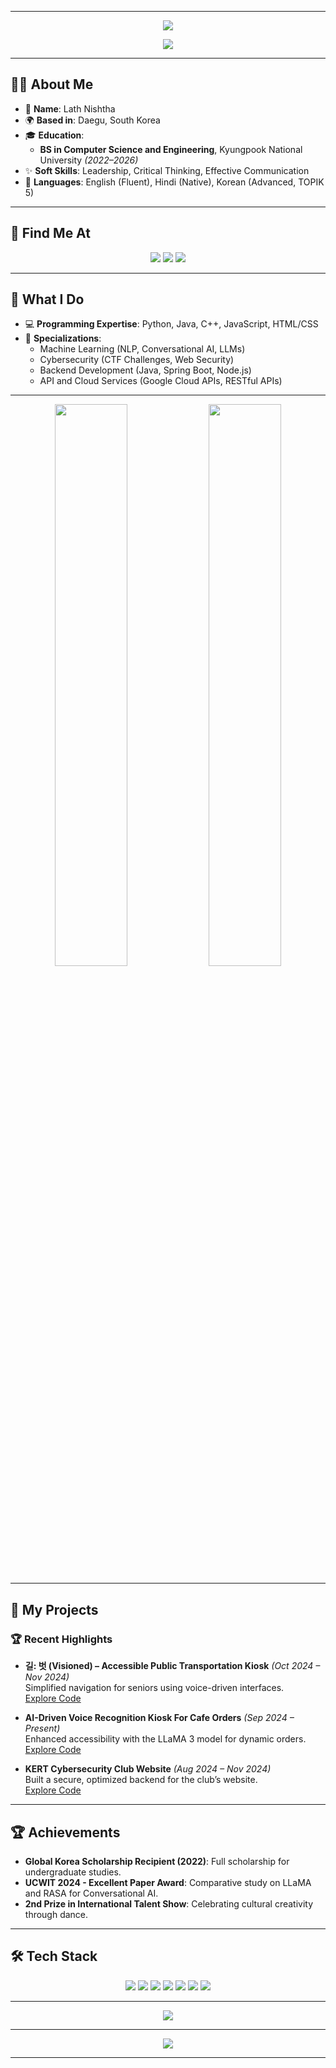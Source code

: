
---

<p align="center">
  <img src="https://capsule-render.vercel.app/api?type=waving&color=gradient&height=200&section=header&text=Welcome%20to%20Nishtha%20Lath's%20World&fontSize=30&fontAlignY=40" />
</p>

<p align="center">
  <img src="https://readme-typing-svg.herokuapp.com?font=Fira+Code&size=30&pause=1000&color=0078D4&center=true&vCenter=true&width=900&height=40&lines=Innovative+Coder.;Cybersecurity+Enthusiast.;AI+and+ML+Researcher.;Exploring+Endless+Possibilities.">
</p>

---

## 👩‍💻 **About Me**
- 🌟 **Name**: Lath Nishtha  
- 🌍 **Based in**: Daegu, South Korea  
- 🎓 **Education**:  
  - **BS in Computer Science and Engineering**, Kyungpook National University *(2022–2026)*  
- ✨ **Soft Skills**: Leadership, Critical Thinking, Effective Communication  
- 🌱 **Languages**: English (Fluent), Hindi (Native), Korean (Advanced, TOPIK 5)  

---

## 📄 **Find Me At**
<p align="center">
  <a href="https://www.linkedin.com/in/nishtha-lath-335206276/" target="_blank"><img src="https://img.shields.io/badge/LinkedIn-0077B5?style=for-the-badge&logo=linkedin&logoColor=white"></a>
  <a href="mailto:lathnishtha775@gmail.com" target="_blank"><img src="https://img.shields.io/badge/Email-D14836?style=for-the-badge&logo=gmail&logoColor=white"></a>
  <a href="https://github.com/NishthaLath/NishthaLath/blob/ae973452fcfc17c4f653018523ba5dc5da62cd6e/MyFiles/Resume%20(Lath%20Nishtha).pdf" target="_blank"><img src="https://img.shields.io/badge/Resume-FFA500?style=for-the-badge&logo=adobeacrobatreader&logoColor=white"></a>
</p>

---

## 🌟 **What I Do**
- 💻 **Programming Expertise**: Python, Java, C++, JavaScript, HTML/CSS  
- 🧠 **Specializations**:  
  - Machine Learning (NLP, Conversational AI, LLMs)  
  - Cybersecurity (CTF Challenges, Web Security)  
  - Backend Development (Java, Spring Boot, Node.js)  
  - API and Cloud Services (Google Cloud APIs, RESTful APIs)  

---

<div align="center">
  <img src="https://github-readme-stats.vercel.app/api?username=NishthaLath&show_icons=true&theme=dracula&hide_border=true" width="48%">
  <img src="https://github-readme-stats.vercel.app/api/top-langs/?username=NishthaLath&layout=compact&theme=dracula&hide_border=true" width="48%">
</div>

---

## 🚀 **My Projects**
### 🏆 **Recent Highlights**
- **길: 벗 (Visioned) – Accessible Public Transportation Kiosk** *(Oct 2024 – Nov 2024)*  
  Simplified navigation for seniors using voice-driven interfaces.  
  [Explore Code](https://github.com/VISIONED-KNU)  

- **AI-Driven Voice Recognition Kiosk For Cafe Orders** *(Sep 2024 – Present)*  
  Enhanced accessibility with the LLaMA 3 model for dynamic orders.  
  [Explore Code](https://github.com/AI-coffee-Kiosk)  

- **KERT Cybersecurity Club Website** *(Aug 2024 – Nov 2024)*  
  Built a secure, optimized backend for the club’s website.  
  [Explore Code](https://github.com/NishthaLath/KERT_Backend)  

---

## 🏆 **Achievements**
- **Global Korea Scholarship Recipient (2022)**: Full scholarship for undergraduate studies.  
- **UCWIT 2024 - Excellent Paper Award**: Comparative study on LLaMA and RASA for Conversational AI.  
- **2nd Prize in International Talent Show**: Celebrating cultural creativity through dance.  

---

## 🛠️ **Tech Stack**
<div align="center">
  <img src="https://img.shields.io/badge/Python-3776AB?style=for-the-badge&logo=python&logoColor=white" />
  <img src="https://img.shields.io/badge/Java-007396?style=for-the-badge&logo=java&logoColor=white" />
  <img src="https://img.shields.io/badge/Node.js-339933?style=for-the-badge&logo=node.js&logoColor=white" />
  <img src="https://img.shields.io/badge/Spring_Boot-6DB33F?style=for-the-badge&logo=spring-boot&logoColor=white" />
  <img src="https://img.shields.io/badge/React-61DAFB?style=for-the-badge&logo=react&logoColor=white" />
  <img src="https://img.shields.io/badge/PyTorch-EE4C2C?style=for-the-badge&logo=pytorch&logoColor=white" />
  <img src="https://img.shields.io/badge/Docker-2496ED?style=for-the-badge&logo=docker&logoColor=white" />
</div>

---

<div align="center">
  <img src="https://github-profile-trophy.vercel.app/?username=NishthaLath&theme=radical&no-frame=true&column=5&margin-w=15" />
</div>

---

<p align="center">
  <img src="https://capsule-render.vercel.app/api?type=waving&color=gradient&height=200&section=footer&text=Keep%20Innovating!&fontSize=30&fontAlignY=65" />
</p>

---
